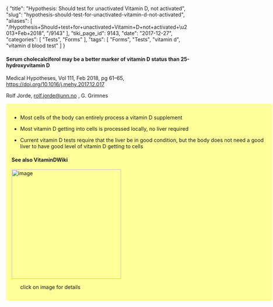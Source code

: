 {
    "title": "Hypothesis: Should test for unactivated Vitamin D, not activated",
    "slug": "hypothesis-should-test-for-unactivated-vitamin-d-not-activated",
    "aliases": [
        "/Hypothesis+Should+test+for+unactivated+Vitamin+D+not+activated+\u2013+Feb+2018",
        "/9143"
    ],
    "tiki_page_id": 9143,
    "date": "2017-12-27",
    "categories": [
        "Tests",
        "Forms"
    ],
    "tags": [
        "Forms",
        "Tests",
        "vitamin d",
        "vitamin d blood test"
    ]
}


#### Serum cholecalciferol may be a better marker of vitamin D status than 25-hydroxyvitamin D

Medical Hypotheses, Vol 111, Feb 2018, pg 61–65, https://doi.org/10.1016/j.mehy.2017.12.017

Rolf Jorde, rolf.jorde@unn.no , G. Grimnes

<div class="border" style="background-color:#FF9;padding:15px;margin:10px 0;border-radius:5px;width:700px">

* Most cells of the body can entirely process a vitamin D supplement

* Most vitamin D getting into cells is processed locally, no liver required

* Current vitamin D tests require that the liver be in good condition, but the body does not need a good liver to have good level of vitamin D getting to cells

#### See also VitaminDWiki

<img src="/attachments/d3.mock.jpg" alt="image" width="300"> 

&nbsp; &nbsp; &nbsp; click on image for details